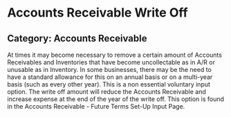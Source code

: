 # Accounts Receivable Write Off
## Category: Accounts Receivable
At times it may become necessary to remove a certain amount of Accounts Receivables and Inventories that have become uncollectable as in A/R or unusable as in Inventory.
In some businesses, there may be the need to have a standard allowance for this on an annual basis or on a multi-year basis (such as every other year). This is a non essential voluntary input option.
The write off amount will reduce the Accounts Receivable and increase expense at the end of the year of the write off.
This option is found in the Accounts Receivable  - Future Terms Set-Up  Input Page.
